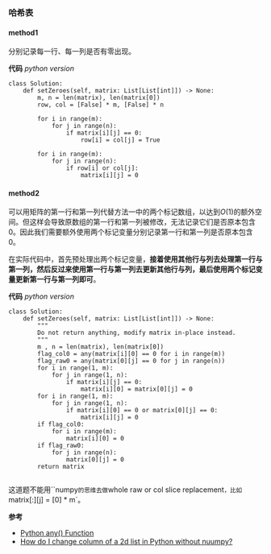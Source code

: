 ### 哈希表
#### method1
分别记录每一行、每一列是否有零出现。

**代码**
*python version*
```
class Solution:
    def setZeroes(self, matrix: List[List[int]]) -> None:
        m, n = len(matrix), len(matrix[0])
        row, col = [False] * m, [False] * n

        for i in range(m):
            for j in range(n):
                if matrix[i][j] == 0:
                    row[i] = col[j] = True
        
        for i in range(m):
            for j in range(n):
                if row[i] or col[j]:
                    matrix[i][j] = 0

```

#### method2

可以用矩阵的第一行和第一列代替方法一中的两个标记数组，以达到$O(1)$的额外空间。但这样会导致原数组的第一行和第一列被修改，无法记录它们是否原本包含0。因此我们需要额外使用两个标记变量分别记录第一行和第一列是否原本包含0。

在实际代码中，首先预处理出两个标记变量，**接着使用其他行与列去处理第一行与第一列，然后反过来使用第一行与第一列去更新其他行与列，最后使用两个标记变量更新第一行与第一列即可**。

**代码**
*python version*
```
class Solution:
    def setZeroes(self, matrix: List[List[int]]) -> None:
        """
        Do not return anything, modify matrix in-place instead.
        """
        m , n = len(matrix), len(matrix[0])
        flag_col0 = any(matrix[i][0] == 0 for i in range(m))
        flag_raw0 = any(matrix[0][j] == 0 for j in range(n))
        for i in range(1, m):
            for j in range(1, n):
                if matrix[i][j] == 0:
                    matrix[i][0] = matrix[0][j] = 0
        for i in range(1, m):
            for j in range(1, n):
                if matrix[i][0] == 0 or matrix[0][j] == 0:
                    matrix[i][j] = 0
        if flag_col0:
            for i in range(m):
                matrix[i][0] = 0
        if flag_raw0:
            for j in range(n):
                matrix[0][j] = 0
        return matrix
        
```

这道题不能用``numpy`的思维去做`whole raw or col slice replacement`，比如`matrix[:][j] = [0] * m`。

**参考**
- [Python any() Function](https://www.w3schools.com/python/ref_func_any.asp)
- [How do I change column of a 2d list in Python without nuumpy?](https://stackoverflow.com/questions/47985788/how-do-i-change-column-of-a-2d-list-in-python)